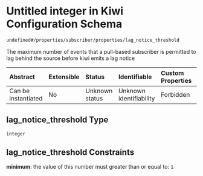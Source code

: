 # Untitled integer in Kiwi Configuration Schema

```txt
undefined#/properties/subscriber/properties/lag_notice_threshold
```

The maximum number of events that a pull-based subscriber is permitted to lag behind the source before kiwi emits a lag notice

| Abstract            | Extensible | Status         | Identifiable            | Custom Properties | Additional Properties | Access Restrictions | Defined In                                                                      |
| :------------------ | :--------- | :------------- | :---------------------- | :---------------- | :-------------------- | :------------------ | :------------------------------------------------------------------------------ |
| Can be instantiated | No         | Unknown status | Unknown identifiability | Forbidden         | Allowed               | none                | [configuration.schema.json\*](configuration.schema.json "open original schema") |

## lag\_notice\_threshold Type

`integer`

## lag\_notice\_threshold Constraints

**minimum**: the value of this number must greater than or equal to: `1`
